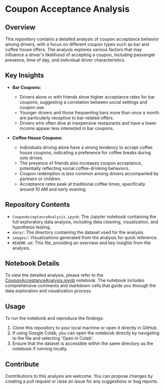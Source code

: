 # Coupon Acceptance Analysis

## Overview

This repository contains a detailed analysis of coupon acceptance behavior among drivers, with a focus on different coupon types such as bar and coffee house offers. The analysis explores various factors that may influence a driver's likelihood of accepting a coupon, including passenger presence, time of day, and individual driver characteristics.

## Key Insights

- **Bar Coupons:**
  - Drivers alone or with friends show higher acceptance rates for bar coupons, suggesting a correlation between social settings and coupon use.
  - Younger drivers and those frequenting bars more than once a month are particularly receptive to bar-related offers.
  - Drivers who often dine at inexpensive restaurants and have a lower income appear less interested in bar coupons.

- **Coffee House Coupons:**
  - Individuals driving alone have a strong tendency to accept coffee house coupons, indicating a preference for coffee breaks during solo drives.
  - The presence of friends also increases coupon acceptance, potentially reflecting social coffee-drinking behaviors.
  - Coupon redemption is less common among drivers accompanied by partners or children.
  - Acceptance rates peak at traditional coffee times, specifically around 10 AM and early evening.

## Repository Contents

- `CouponAcceptanceAnalysis.ipynb`: The Jupyter notebook containing the full exploratory data analysis, including data cleaning, visualization, and hypothesis testing.
- `data/`: The directory containing the dataset used for the analysis.
- `images/`: Visualizations generated from the analysis for quick reference.
- `README.md`: This file, providing an overview and key insights from the analysis.

## Notebook Details

To view the detailed analysis, please refer to the [CouponAcceptanceAnalysis.ipynb](Link_to_your_notebook_here) notebook. The notebook includes comprehensive comments and markdown cells that guide you through the data exploration and visualization process.

## Usage

To run the notebook and reproduce the findings:

1. Clone this repository to your local machine or open it directly in GitHub.
2. If using Google Colab, you can open the notebook directly by navigating to the file and selecting 'Open in Colab'.
3. Ensure that the dataset is accessible within the same directory as the notebook if running locally.

## Contribute

Contributions to this analysis are welcome. You can propose changes by creating a pull request or raise an issue for any suggestions or bug reports.

